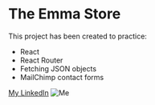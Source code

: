 # The Emma Store

This project has been created to practice:

- React
- React Router
- Fetching JSON objects
- MailChimp contact forms

[My LinkedIn](https://www.linkedin.com/in/emma-vaughan-15936313a/)
![Me](https://pbs.twimg.com/profile_images/1249632294194872320/_Nz7-O6d_400x400.jpg)
